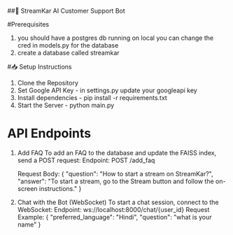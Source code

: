 ##🚀 StreamKar AI Customer Support Bot

#Prerequisites

1. you should have a postgres db running on local you can change the cred in models.py for the database
2. create a database called streamkar

#📥 Setup Instructions

1. Clone the Repository
2. Set Google API Key - in settings.py update your googleapi key
3. Install dependencies - pip install -r requirements.txt
4. Start the Server - python main.py

# API Endpoints

1. Add FAQ
   To add an FAQ to the database and update the FAISS index, send a POST request:
   Endpoint:
   POST /add_faq

   Request Body:
   {
   "question": "How to start a stream on StreamKar?",
   "answer": "To start a stream, go to the Stream button and follow the on-screen instructions."
   }

2. Chat with the Bot (WebSocket)
   To start a chat session, connect to the WebSocket:
   Endpoint:
   ws://localhost:8000/chat/{user_id}
   Request Example:
   {
   "preferred_language": "Hindi",
   "question": "what is your name"
   }
